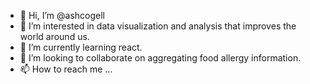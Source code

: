 - 👋 Hi, I’m @ashcogell
- 👀 I’m interested in data visualization and analysis that improves the world around us.
- 🌱 I’m currently learning react.
- 💞️ I’m looking to collaborate on aggregating food allergy information.
- 📫 How to reach me ...

<!---
ashcogell/ashcogell is a ✨ special ✨ repository because its `README.md` (this file) appears on your GitHub profile.
You can click the Preview link to take a look at your changes.
--->
